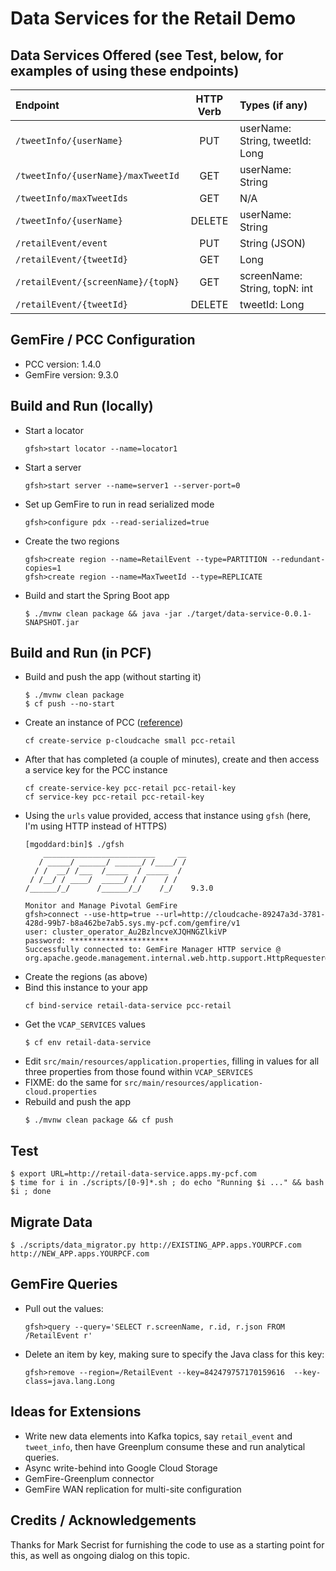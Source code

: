 # Data Services for the Retail Demo

## Data Services Offered (see Test, below, for examples of using these endpoints)

| Endpoint | HTTP Verb | Types (if any) |
| :---         |     :---:      | :--- |
| `/tweetInfo/{userName}` | PUT | userName: String, tweetId: Long |
| `/tweetInfo/{userName}/maxTweetId` | GET | userName: String |
| `/tweetInfo/maxTweetIds` | GET | N/A |
| `/tweetInfo/{userName}` | DELETE | userName: String |
| `/retailEvent/event` | PUT | String (JSON) |
| `/retailEvent/{tweetId}` | GET | Long |
| `/retailEvent/{screenName}/{topN}` | GET | screenName: String, topN: int |
| `/retailEvent/{tweetId}` | DELETE | tweetId: Long |

## GemFire / PCC Configuration

* PCC version: 1.4.0
* GemFire version: 9.3.0

## Build and Run (locally)

* Start a locator
  ```
  gfsh>start locator --name=locator1
  ```

* Start a server
  ```
  gfsh>start server --name=server1 --server-port=0
  ```

* Set up GemFire to run in read serialized mode
  ```
  gfsh>configure pdx --read-serialized=true
  ```

* Create the two regions
  ```
  gfsh>create region --name=RetailEvent --type=PARTITION --redundant-copies=1
  gfsh>create region --name=MaxTweetId --type=REPLICATE
  ```

* Build and start the Spring Boot app
  ```
  $ ./mvnw clean package && java -jar ./target/data-service-0.0.1-SNAPSHOT.jar
  ```

## Build and Run (in PCF)

* Build and push the app (without starting it)
  ```
  $ ./mvnw clean package
  $ cf push --no-start
  ```
* Create an instance of PCC ([reference](https://docs.pivotal.io/p-cloud-cache/1-2/developer.html#bind-service))
  ```
  cf create-service p-cloudcache small pcc-retail
  ```
* After that has completed (a couple of minutes), create and then access a service key for the PCC instance
  ```
  cf create-service-key pcc-retail pcc-retail-key
  cf service-key pcc-retail pcc-retail-key
  ```
* Using the `urls` value provided, access that instance using `gfsh` (here, I'm using HTTP instead of HTTPS)
  ```
  [mgoddard:bin]$ ./gfsh
      _________________________     __
     / _____/ ______/ ______/ /____/ /
    / /  __/ /___  /_____  / _____  /
   / /__/ / ____/  _____/ / /    / /
  /______/_/      /______/_/    /_/    9.3.0

  Monitor and Manage Pivotal GemFire
  gfsh>connect --use-http=true --url=http://cloudcache-89247a3d-3781-428d-99b7-b8a462be7ab5.sys.my-pcf.com/gemfire/v1
  user: cluster_operator_Au2BzlncveXJQHNGZlkiVP
  password: **********************
  Successfully connected to: GemFire Manager HTTP service @ org.apache.geode.management.internal.web.http.support.HttpRequester@117354b6
  ```
* Create the regions (as above)
* Bind this instance to your app
  ```
  cf bind-service retail-data-service pcc-retail
  ```
* Get the `VCAP_SERVICES` values
  ```
  $ cf env retail-data-service
  ```
* Edit `src/main/resources/application.properties`, filling in values for all three properties from those found within `VCAP_SERVICES`
* FIXME: do the same for `src/main/resources/application-cloud.properties`
* Rebuild and push the app
  ```
  $ ./mvnw clean package && cf push
  ```
## Test
```
$ export URL=http://retail-data-service.apps.my-pcf.com
$ time for i in ./scripts/[0-9]*.sh ; do echo "Running $i ..." && bash $i ; done
```

## Migrate Data
```
$ ./scripts/data_migrator.py http://EXISTING_APP.apps.YOURPCF.com http://NEW_APP.apps.YOURPCF.com
```

## GemFire Queries

* Pull out the values:
  ```
  gfsh>query --query='SELECT r.screenName, r.id, r.json FROM /RetailEvent r'
  ```

* Delete an item by key, making sure to specify the Java class for this key:
  ```
  gfsh>remove --region=/RetailEvent --key=842479757170159616  --key-class=java.lang.Long
  ```

## Ideas for Extensions

* Write new data elements into Kafka topics, say `retail_event` and `tweet_info`, then have Greenplum consume these and run analytical queries.
* Async write-behind into Google Cloud Storage
* GemFire-Greenplum connector
* GemFire WAN replication for multi-site configuration

## Credits / Acknowledgements

Thanks for Mark Secrist for furnishing the code to use as a starting point for this, as well as ongoing dialog on this topic.

